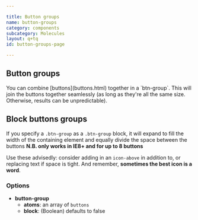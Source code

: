 ```yaml
---

title: Button groups
name: button-groups
category: components
subcategory: Molecules
layout: q+tq
id: button-groups-page

---
```


## Button groups

<div class="lead"><p>You can combine [buttons](buttons.html) together in a `btn-group`. This will join the buttons together seamlessly (as long as they're all the same size. Otherwise, results can be unpredictable).</p></div>

<script>
component("button-group", { "atoms": [
  { "button": { "text": "Back", "size": "tiny", "icon-before": "chevron-left" } },
  { "button": { "text": "Help", "size": "tiny" } },
  { "button": { "text": "Next", "size": "tiny", "icon-after": "chevron-right" } }
]})
+component("button-group", { "atoms": [
  { "button": { "text": "Back", "size": "small", "icon-before": "chevron-left" } },
  { "button": { "text": "Help", "size": "small" } },
  { "button": { "text": "Next", "size": "small", "icon-after": "chevron-right" } }
]})
+component("button-group", { "atoms": [
  { "button": { "text": "Back", "icon-before": "chevron-left" } },
  { "button": { "text": "Help" } },
  { "button": { "text": "Next", "icon-after": "chevron-right" } }
]})
+component("button-group", { "atoms": [
  { "button": { "text": "Back", "size": "large", "icon-before": "chevron-left" } },
  { "button": { "text": "Help", "size": "large" } },
  { "button": { "text": "Next", "size": "large", "icon-after": "chevron-right" } }
]})
+component("button-group", { "atoms": [
  { "button": { "text": "Back", "size": "huge", "icon-before": "chevron-left" } },
  { "button": { "text": "Help", "size": "huge" } },
  { "button": { "text": "Next", "size": "huge", "icon-after": "chevron-right" } }
]});
</script>

## Block buttons groups

If you specify a `.btn-group` as  a `.btn-group` block, it will expand to fill the width of the containing element and equally divide the space between the buttons **N.B. only works in IE8+ and for up to 8 buttons**

Use these advisedly: consider adding in an `icon-above` in addition to, or replacing text if space is tight. And remember, **sometimes the best icon is a word**.

<script>
component("button-group", { "block": true, "atoms": [
  { "button": { "text": "1", "size": "huge" } },
  { "button": { "text": "2", "size": "huge" } }
]})
+component("button-group", { "block": true, "atoms": [
  { "button": { "text": "1", "size": "large" } },
  { "button": { "text": "2", "size": "large" } },
  { "button": { "text": "3", "size": "large" } }
]})
+component("button-group", { "block": true, "atoms": [
  { "button": { "text": "1" } },
  { "button": { "text": "2" } },
  { "button": { "text": "3" } },
  { "button": { "text": "4" } }
]})
+component("button-group", { "block": true, "atoms": [
  { "button": { "text": "1", "size": "small" } },
  { "button": { "text": "2", "size": "small" } },
  { "button": { "text": "3", "size": "small" } },
  { "button": { "text": "4", "size": "small" } },
  { "button": { "text": "5", "size": "small" } }
]})
+component("button-group", { "block": true, "atoms": [
  { "button": { "text": "1", "size": "tiny" } },
  { "button": { "text": "2", "size": "tiny" } },
  { "button": { "text": "3", "size": "tiny" } },
  { "button": { "text": "4", "size": "tiny" } },
  { "button": { "text": "5", "size": "tiny" } },
  { "button": { "text": "6", "size": "tiny" } }
]})
+component("button-group", { "block": true, "atoms": [
  { "button": { "icon": "camera" } },
  { "button": { "icon": "car" } },
  { "button": { "icon": "ban" } },
  { "button": { "icon": "bookmark" } },
  { "button": { "icon": "eye" } },
  { "button": { "icon": "music" } },
  { "button": { "icon": "newspaper-o" } }
]})
+component("button-group", { "block": true, "atoms": [
  { "button": { "text": "Camera", "icon-above": "camera" } },
  { "button": { "text": "Car", "icon-above": "car" } },
  { "button": { "text": "Ban", "icon-above": "ban" } },
  { "button": { "text": "Bookmark", "icon-above": "bookmark" } },
  { "button": { "text": "Envelope", "icon-above": "envelope-o" } },
  { "button": { "text": "Eye", "icon-above": "eye" } },
  { "button": { "text": "Music", "icon-above": "music" } },
  { "button": { "text": "Newspaper", "icon-above": "newspaper-o" } }
]});
</script>

### Options

* **button-group**
  * **atoms**: an array of `buttons`
  * **block**: (Boolean) defaults to false
